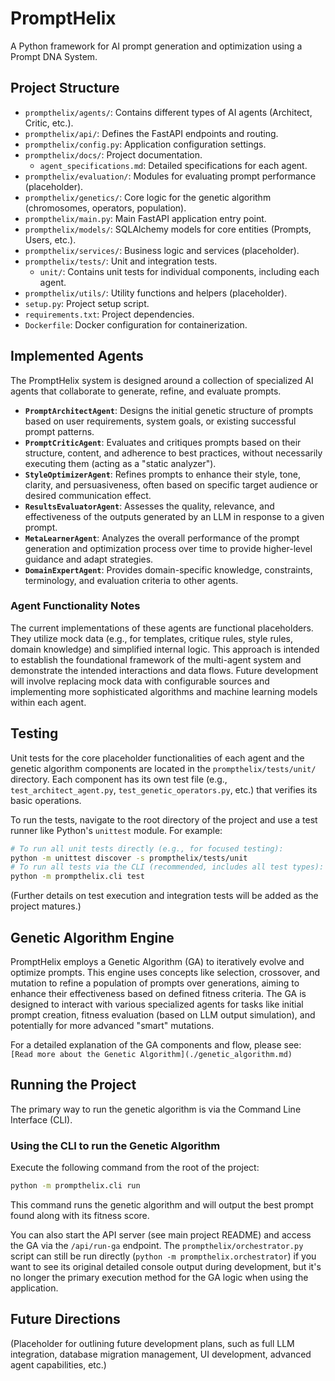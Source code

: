 # PromptHelix

A Python framework for AI prompt generation and optimization using a Prompt DNA System.

## Project Structure

-   `prompthelix/agents/`: Contains different types of AI agents (Architect, Critic, etc.).
-   `prompthelix/api/`: Defines the FastAPI endpoints and routing.
-   `prompthelix/config.py`: Application configuration settings.
-   `prompthelix/docs/`: Project documentation.
    -   `agent_specifications.md`: Detailed specifications for each agent.
-   `prompthelix/evaluation/`: Modules for evaluating prompt performance (placeholder).
-   `prompthelix/genetics/`: Core logic for the genetic algorithm (chromosomes, operators, population).
-   `prompthelix/main.py`: Main FastAPI application entry point.
-   `prompthelix/models/`: SQLAlchemy models for core entities (Prompts, Users, etc.).
-   `prompthelix/services/`: Business logic and services (placeholder).
-   `prompthelix/tests/`: Unit and integration tests.
    -   `unit/`: Contains unit tests for individual components, including each agent.
-   `prompthelix/utils/`: Utility functions and helpers (placeholder).
-   `setup.py`: Project setup script.
-   `requirements.txt`: Project dependencies.
-   `Dockerfile`: Docker configuration for containerization.

## Implemented Agents

The PromptHelix system is designed around a collection of specialized AI agents that collaborate to generate, refine, and evaluate prompts.

-   **`PromptArchitectAgent`**: Designs the initial genetic structure of prompts based on user requirements, system goals, or existing successful prompt patterns.
-   **`PromptCriticAgent`**: Evaluates and critiques prompts based on their structure, content, and adherence to best practices, without necessarily executing them (acting as a "static analyzer").
-   **`StyleOptimizerAgent`**: Refines prompts to enhance their style, tone, clarity, and persuasiveness, often based on specific target audience or desired communication effect.
-   **`ResultsEvaluatorAgent`**: Assesses the quality, relevance, and effectiveness of the outputs generated by an LLM in response to a given prompt.
-   **`MetaLearnerAgent`**: Analyzes the overall performance of the prompt generation and optimization process over time to provide higher-level guidance and adapt strategies.
-   **`DomainExpertAgent`**: Provides domain-specific knowledge, constraints, terminology, and evaluation criteria to other agents.

### Agent Functionality Notes
The current implementations of these agents are functional placeholders. They utilize mock data (e.g., for templates, critique rules, style rules, domain knowledge) and simplified internal logic. This approach is intended to establish the foundational framework of the multi-agent system and demonstrate the intended interactions and data flows. Future development will involve replacing mock data with configurable sources and implementing more sophisticated algorithms and machine learning models within each agent.

## Testing

Unit tests for the core placeholder functionalities of each agent and the genetic algorithm components are located in the `prompthelix/tests/unit/` directory. Each component has its own test file (e.g., `test_architect_agent.py`, `test_genetic_operators.py`, etc.) that verifies its basic operations.

To run the tests, navigate to the root directory of the project and use a test runner like Python's `unittest` module. For example:
```bash
# To run all unit tests directly (e.g., for focused testing):
python -m unittest discover -s prompthelix/tests/unit
# To run all tests via the CLI (recommended, includes all test types):
python -m prompthelix.cli test
```
(Further details on test execution and integration tests will be added as the project matures.)

## Genetic Algorithm Engine

PromptHelix employs a Genetic Algorithm (GA) to iteratively evolve and optimize prompts. This engine uses concepts like selection, crossover, and mutation to refine a population of prompts over generations, aiming to enhance their effectiveness based on defined fitness criteria. The GA is designed to interact with various specialized agents for tasks like initial prompt creation, fitness evaluation (based on LLM output simulation), and potentially for more advanced "smart" mutations.

For a detailed explanation of the GA components and flow, please see:
`[Read more about the Genetic Algorithm](./genetic_algorithm.md)`

## Running the Project

The primary way to run the genetic algorithm is via the Command Line Interface (CLI).

### Using the CLI to run the Genetic Algorithm

Execute the following command from the root of the project:

```bash
python -m prompthelix.cli run
```
This command runs the genetic algorithm and will output the best prompt found along with its fitness score.

You can also start the API server (see main project README) and access the GA via the `/api/run-ga` endpoint. The `prompthelix/orchestrator.py` script can still be run directly (`python -m prompthelix.orchestrator`) if you want to see its original detailed console output during development, but it's no longer the primary execution method for the GA logic when using the application.

## Future Directions
(Placeholder for outlining future development plans, such as full LLM integration, database migration management, UI development, advanced agent capabilities, etc.)
